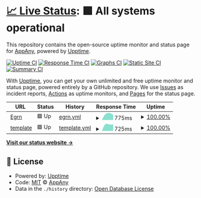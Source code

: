 # [📈 Live Status](https://status.appany.ru): <!--live status--> **🟩 All systems operational**

This repository contains the open-source uptime monitor and status page for [AppAny](https://appany.ru), powered by [Upptime](https://github.com/upptime/upptime).

[![Uptime CI](https://github.com/appany/AppAny.StatusPage/workflows/Uptime%20CI/badge.svg)](https://github.com/upptime/upptime/actions?query=workflow%3A%22Uptime+CI%22)
[![Response Time CI](https://github.com/appany/AppAny.StatusPage/workflows/Response%20Time%20CI/badge.svg)](https://github.com/upptime/upptime/actions?query=workflow%3A%22Response+Time+CI%22)
[![Graphs CI](https://github.com/appany/AppAny.StatusPage/workflows/Graphs%20CI/badge.svg)](https://github.com/upptime/upptime/actions?query=workflow%3A%22Graphs+CI%22)
[![Static Site CI](https://github.com/appany/AppAny.StatusPage/workflows/Static%20Site%20CI/badge.svg)](https://github.com/upptime/upptime/actions?query=workflow%3A%22Static+Site+CI%22)
[![Summary CI](https://github.com/appany/AppAny.StatusPage/workflows/Summary%20CI/badge.svg)](https://github.com/upptime/upptime/actions?query=workflow%3A%22Summary+CI%22)

With [Upptime](https://upptime.js.org), you can get your own unlimited and free uptime monitor and status page, powered entirely by a GitHub repository. We use [Issues](https://github.com/appany/AppAny.StatusPage/issues) as incident reports, [Actions](https://github.com/appany/AppAny.StatusPage/actions) as uptime monitors, and [Pages](https://status.appany.ru) for the status page.

<!--start: status pages-->
<!-- This summary is generated by Upptime (https://github.com/upptime/upptime) -->
<!-- Do not edit this manually, your changes will be overwritten -->
<!-- prettier-ignore -->
| URL | Status | History | Response Time | Uptime |
| --- | ------ | ------- | ------------- | ------ |
| <img alt="" src="https://favicons.githubusercontent.com/egrn.appany.ru" height="13"> [Egrn](https://egrn.appany.ru) | 🟩 Up | [egrn.yml](https://github.com/appany/AppAny.StatusPage/commits/master/history/egrn.yml) | <details><summary><img alt="Response time graph" src="./graphs/egrn/response-time-week.png" height="20"> 775ms</summary><br><a href="https://status.appany.ru/history/egrn"><img alt="Response time 775" src="https://img.shields.io/endpoint?url=https%3A%2F%2Fraw.githubusercontent.com%2Fappany%2FAppAny.StatusPage%2Fmaster%2Fapi%2Fegrn%2Fresponse-time.json"></a><br><a href="https://status.appany.ru/history/egrn"><img alt="24-hour response time 775" src="https://img.shields.io/endpoint?url=https%3A%2F%2Fraw.githubusercontent.com%2Fappany%2FAppAny.StatusPage%2Fmaster%2Fapi%2Fegrn%2Fresponse-time-day.json"></a><br><a href="https://status.appany.ru/history/egrn"><img alt="7-day response time 775" src="https://img.shields.io/endpoint?url=https%3A%2F%2Fraw.githubusercontent.com%2Fappany%2FAppAny.StatusPage%2Fmaster%2Fapi%2Fegrn%2Fresponse-time-week.json"></a><br><a href="https://status.appany.ru/history/egrn"><img alt="30-day response time 775" src="https://img.shields.io/endpoint?url=https%3A%2F%2Fraw.githubusercontent.com%2Fappany%2FAppAny.StatusPage%2Fmaster%2Fapi%2Fegrn%2Fresponse-time-month.json"></a><br><a href="https://status.appany.ru/history/egrn"><img alt="1-year response time 775" src="https://img.shields.io/endpoint?url=https%3A%2F%2Fraw.githubusercontent.com%2Fappany%2FAppAny.StatusPage%2Fmaster%2Fapi%2Fegrn%2Fresponse-time-year.json"></a></details> | <details><summary><a href="https://status.appany.ru/history/egrn">100.00%</a></summary><a href="https://status.appany.ru/history/egrn"><img alt="All-time uptime 100.00%" src="https://img.shields.io/endpoint?url=https%3A%2F%2Fraw.githubusercontent.com%2Fappany%2FAppAny.StatusPage%2Fmaster%2Fapi%2Fegrn%2Fuptime.json"></a><br><a href="https://status.appany.ru/history/egrn"><img alt="24-hour uptime 100.00%" src="https://img.shields.io/endpoint?url=https%3A%2F%2Fraw.githubusercontent.com%2Fappany%2FAppAny.StatusPage%2Fmaster%2Fapi%2Fegrn%2Fuptime-day.json"></a><br><a href="https://status.appany.ru/history/egrn"><img alt="7-day uptime 100.00%" src="https://img.shields.io/endpoint?url=https%3A%2F%2Fraw.githubusercontent.com%2Fappany%2FAppAny.StatusPage%2Fmaster%2Fapi%2Fegrn%2Fuptime-week.json"></a><br><a href="https://status.appany.ru/history/egrn"><img alt="30-day uptime 100.00%" src="https://img.shields.io/endpoint?url=https%3A%2F%2Fraw.githubusercontent.com%2Fappany%2FAppAny.StatusPage%2Fmaster%2Fapi%2Fegrn%2Fuptime-month.json"></a><br><a href="https://status.appany.ru/history/egrn"><img alt="1-year uptime 100.00%" src="https://img.shields.io/endpoint?url=https%3A%2F%2Fraw.githubusercontent.com%2Fappany%2FAppAny.StatusPage%2Fmaster%2Fapi%2Fegrn%2Fuptime-year.json"></a></details>
| <img alt="" src="https://favicons.githubusercontent.com/template.staging.appany.ru" height="13"> [template](https://template.staging.appany.ru) | 🟩 Up | [template.yml](https://github.com/appany/AppAny.StatusPage/commits/master/history/template.yml) | <details><summary><img alt="Response time graph" src="./graphs/template/response-time-week.png" height="20"> 725ms</summary><br><a href="https://status.appany.ru/history/template"><img alt="Response time 725" src="https://img.shields.io/endpoint?url=https%3A%2F%2Fraw.githubusercontent.com%2Fappany%2FAppAny.StatusPage%2Fmaster%2Fapi%2Ftemplate%2Fresponse-time.json"></a><br><a href="https://status.appany.ru/history/template"><img alt="24-hour response time 725" src="https://img.shields.io/endpoint?url=https%3A%2F%2Fraw.githubusercontent.com%2Fappany%2FAppAny.StatusPage%2Fmaster%2Fapi%2Ftemplate%2Fresponse-time-day.json"></a><br><a href="https://status.appany.ru/history/template"><img alt="7-day response time 725" src="https://img.shields.io/endpoint?url=https%3A%2F%2Fraw.githubusercontent.com%2Fappany%2FAppAny.StatusPage%2Fmaster%2Fapi%2Ftemplate%2Fresponse-time-week.json"></a><br><a href="https://status.appany.ru/history/template"><img alt="30-day response time 725" src="https://img.shields.io/endpoint?url=https%3A%2F%2Fraw.githubusercontent.com%2Fappany%2FAppAny.StatusPage%2Fmaster%2Fapi%2Ftemplate%2Fresponse-time-month.json"></a><br><a href="https://status.appany.ru/history/template"><img alt="1-year response time 725" src="https://img.shields.io/endpoint?url=https%3A%2F%2Fraw.githubusercontent.com%2Fappany%2FAppAny.StatusPage%2Fmaster%2Fapi%2Ftemplate%2Fresponse-time-year.json"></a></details> | <details><summary><a href="https://status.appany.ru/history/template">100.00%</a></summary><a href="https://status.appany.ru/history/template"><img alt="All-time uptime 100.00%" src="https://img.shields.io/endpoint?url=https%3A%2F%2Fraw.githubusercontent.com%2Fappany%2FAppAny.StatusPage%2Fmaster%2Fapi%2Ftemplate%2Fuptime.json"></a><br><a href="https://status.appany.ru/history/template"><img alt="24-hour uptime 100.00%" src="https://img.shields.io/endpoint?url=https%3A%2F%2Fraw.githubusercontent.com%2Fappany%2FAppAny.StatusPage%2Fmaster%2Fapi%2Ftemplate%2Fuptime-day.json"></a><br><a href="https://status.appany.ru/history/template"><img alt="7-day uptime 100.00%" src="https://img.shields.io/endpoint?url=https%3A%2F%2Fraw.githubusercontent.com%2Fappany%2FAppAny.StatusPage%2Fmaster%2Fapi%2Ftemplate%2Fuptime-week.json"></a><br><a href="https://status.appany.ru/history/template"><img alt="30-day uptime 100.00%" src="https://img.shields.io/endpoint?url=https%3A%2F%2Fraw.githubusercontent.com%2Fappany%2FAppAny.StatusPage%2Fmaster%2Fapi%2Ftemplate%2Fuptime-month.json"></a><br><a href="https://status.appany.ru/history/template"><img alt="1-year uptime 100.00%" src="https://img.shields.io/endpoint?url=https%3A%2F%2Fraw.githubusercontent.com%2Fappany%2FAppAny.StatusPage%2Fmaster%2Fapi%2Ftemplate%2Fuptime-year.json"></a></details>

<!--end: status pages-->

[**Visit our status website →**](https://status.appany.ru)

## 📄 License

- Powered by: [Upptime](https://github.com/upptime/upptime)
- Code: [MIT](./LICENSE) © [AppAny](https://appany.ru)
- Data in the `./history` directory: [Open Database License](https://opendatacommons.org/licenses/odbl/1-0/)

